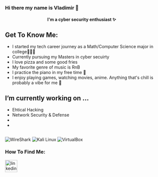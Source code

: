 ### Hi there my name is Vladimir  👋


<h4 align="center">
    I'm a cyber security enthusiast  ✨
</h4>

## Get To Know Me:

- I started my tech career journey as a Math/Computer Science major in college👩🏾‍💻
- Currently pursuing my Masters in cyber secuirty 
- I love pizza and some good fries 
- My favorite genre of music is RnB 
- I practice the piano in my free time  🎹
- I enjoy playing games, watching movies, anime. Anything that's chill is probably a vibe for me 🥳

## I’m currently working on ...

- Ehtical Hacking 
- Network Security & Defense 
- 
- 

## 

![WireShark](https://img.shields.io/badge/-Wireshark-%231679A7?style=for-the-badge&logo=wireshark&logoColor=white) 
![Kali Linux ](https://img.shields.io/badge/-Kali%20Linux-%23557C94?style=for-the-badge&logo=kalilinux&logoColor=white)
![VirtualBox ](https://img.shields.io/badge/VirtualBox-183A61?logo=virtualbox&logoColor=white&style=for-the-badge)

### How To Find Me:

[<img src='https://cdn.jsdelivr.net/npm/simple-icons@3.0.1/icons/linkedin.svg' alt='linkedin' height='40'>](https://www.linkedin.com/in/valexis/)  

